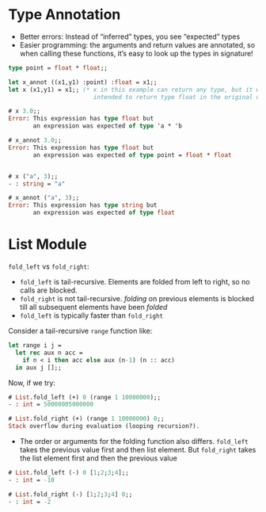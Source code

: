 Type Annotation
================
- Better errors: Instead of “inferred” types, you see “expected” types
- Easier programming: the arguments and return values are annotated, so when
  calling these functions, it’s easy to look up the types in signature!

```ocaml
type point = float * float;;

let x_annot ((x1,y1) :point) :float = x1;;
let x (x1,y1) = x1;; (* x in this example can return any type, but it was
                        intended to return type float in the original design*)

# x 3.0;;
Error: This expression has type float but
       an expression was expected of type 'a * 'b

# x_annot 3.0;;
Error: This expression has type float but
       an expression was expected of type point = float * float


# x ("a", 3);;
- : string = "a"

# x_annot ("a", 3);;
Error: This expression has type string but
       an expression was expected of type float

```



List Module
============

`fold_left` vs `fold_right`:

- `fold_left` is tail-recursive. Elements are folded from left to right, so
   no calls are blocked.
- `fold_right` is not tail-recursive. _folding_ on previous elements is blocked
   till all subsequent elements have been _folded_
- `fold_left` is typically faster than `fold_right`

Consider a tail-recursive `range` function like:

```ocaml
let range i j =
  let rec aux n acc =
    if n < i then acc else aux (n-1) (n :: acc)
  in aux j [];;
```

Now, if we try:

```ocaml
# List.fold_left (+) 0 (range 1 10000000);;
- : int = 50000005000000

# List.fold_right (+) (range 1 10000000) 0;;
Stack overflow during evaluation (looping recursion?).
```

- The order or arguments for the folding function also differs. `fold_left`
  takes the previous value first and then list element. But `fold_right` takes
  the list element first and then the previous value

```ocaml
# List.fold_left (-) 0 [1;2;3;4];;
- : int = -10

# List.fold_right (-) [1;2;3;4] 0;;
- : int = -2
```
